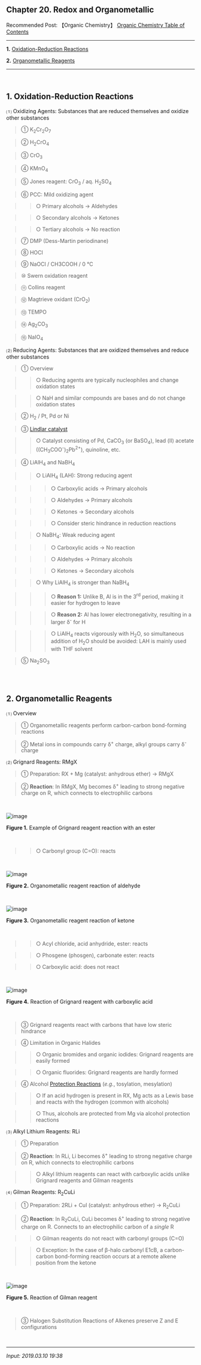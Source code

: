 ## **Chapter 20. Redox and Organometallic**

Recommended Post: 【Organic Chemistry】 [Organic Chemistry Table of Contents](https://jb243.github.io/pages/1483)

---

**1.** [Oxidation-Reduction Reactions](#1-oxidation-reduction-reactions)

**2.** [Organometallic Reagents](#2-organometallic-reagents)

---

<br>

## 1\. Oxidation-Reduction Reactions

 ⑴ Oxidizing Agents: Substances that are reduced themselves and oxidize other substances

> ① K<sub>2</sub>Cr<sub>2</sub>O<sub>7</sub>

> ② H<sub>2</sub>CrO<sub>4</sub>

> ③ CrO<sub>3</sub>

> ④ KMnO<sub>4</sub>

> ⑤ Jones reagent: CrO<sub>3</sub> / aq. H<sub>2</sub>SO<sub>4</sub>

> ⑥ PCC: Mild oxidizing agent

>> ○ Primary alcohols → Aldehydes

>> ○ Secondary alcohols → Ketones

>> ○ Tertiary alcohols → No reaction

> ⑦ DMP (Dess-Martin periodinane)

> ⑧ HOCl

> ⑨ NaOCl / CH3COOH / 0 ℃

> ⑩ Swern oxidation reagent

> ⑪ Collins reagent

> ⑫ Magtrieve oxidant (CrO<sub>2</sub>)

> ⑬ TEMPO

> ⑭ Ag<sub>2</sub>CO<sub>3</sub>

> ⑮ NaIO<sub>4</sub>

⑵ Reducing Agents: Substances that are oxidized themselves and reduce other substances

> ① Overview

>> ○ Reducing agents are typically nucleophiles and change oxidation states

>> ○ NaH and similar compounds are bases and do not change oxidation states

> ② H<sub>2</sub> / Pt, Pd or Ni

> ③ [Lindlar catalyst](https://jb243.github.io/pages/1363#:~:text=syn%20%EC%B2%A8%EA%B0%80%20%EB%B0%98%EC%9D%91%20%3A-,Lindlar,-%EC%B4%89%EB%A7%A4%20\(P%2D2)

>> ○ Catalyst consisting of Pd, CaCO<sub>3</sub> (or BaSO<sub>4</sub>), lead (Ⅱ) acetate ((CH<sub>3</sub>COO<sup>-</sup>)<sub>2</sub>Pb<sup>2+</sup>), quinoline, etc.

> ④ LiAlH<sub>4</sub> and NaBH<sub>4</sub>

>> ○ LiAlH<sub>4</sub> (LAH): Strong reducing agent

>>> ○ Carboxylic acids → Primary alcohols

>>> ○ Aldehydes → Primary alcohols

>>> ○ Ketones → Secondary alcohols

>>> ○ Consider steric hindrance in reduction reactions

>> ○ NaBH<sub>4</sub>: Weak reducing agent

>>> ○ Carboxylic acids → No reaction

>>> ○ Aldehydes → Primary alcohols

>>> ○ Ketones → Secondary alcohols

>> ○ Why LiAlH<sub>4</sub> is stronger than NaBH<sub>4</sub>

>>> ○ **Reason 1:** Unlike B, Al is in the 3<sup>rd</sup> period, making it easier for hydrogen to leave

>>> ○ **Reason 2:** Al has lower electronegativity, resulting in a larger δ<sup>-</sup> for H

>>> ○ LiAlH<sub>4</sub> reacts vigorously with H<sub>2</sub>O, so simultaneous addition of H<sub>2</sub>O should be avoided: LAH is mainly used with THF solvent

> ⑤ Na<sub>2</sub>SO<sub>3</sub>

<br>

<br>

## **2\. Organometallic Reagents**

⑴ Overview

> ① Organometallic reagents perform carbon-carbon bond-forming reactions

> ② Metal ions in compounds carry δ<sup>+</sup> charge, alkyl groups carry δ<sup>-</sup> charge

⑵ Grignard Reagents: RMgX

> ① Preparation: RX + Mg (catalyst: anhydrous ether) → RMgX

> ② **Reaction**: In RMgX, Mg becomes δ<sup>+</sup> leading to strong negative charge on R, which connects to electrophilic carbons

<br>

![image](https://github.com/JB243/jb243.github.io/assets/55747737/6dca3d73-fc03-4a37-a814-02bef3247180)

**Figure 1.** Example of Grignard reagent reaction with an ester

<br>

>> ○ Carbonyl group (C=O): reacts

<br>

![image](https://github.com/JB243/jb243.github.io/assets/55747737/86543385-97a8-4f4c-9ef5-e192deca57af)

**Figure 2.** Organometallic reagent reaction of aldehyde

<br>

![image](https://github.com/JB243/jb243.github.io/assets/55747737/a0094bc9-e852-460b-9e6c-4c788fde3a68)

**Figure 3.** Organometallic reagent reaction of ketone

<br>

>> ○ Acyl chloride, acid anhydride, ester: reacts

>> ○ Phosgene (phosgen), carbonate ester: reacts

>> ○ Carboxylic acid: does not react

<br>

![image](https://github.com/JB243/jb243.github.io/assets/55747737/86c9cb01-381f-42b4-ae7e-c66795df69a0)

**Figure 4.** Reaction of Grignard reagent with carboxylic acid 

<br>

> ③ Grignard reagents react with carbons that have low steric hindrance

> ④ Limitation in Organic Halides

>> ○ Organic bromides and organic iodides: Grignard reagents are easily formed

>> ○ Organic fluorides: Grignard reagents are hardly formed

> ④ Alcohol [Protection Reactions](https://jb243.github.io/pages/1372) (_e.g._, tosylation, mesylation)

>> ○ If an acid hydrogen is present in RX, Mg acts as a Lewis base and reacts with the hydrogen (common with alcohols)

>> ○ Thus, alcohols are protected from Mg via alcohol protection reactions

⑶ Alkyl Lithium Reagents: RLi

> ① Preparation

> ② **Reaction**: In RLi, Li becomes δ<sup>+</sup> leading to strong negative charge on R, which connects to electrophilic carbons

>> ○ Alkyl lithium reagents can react with carboxylic acids unlike Grignard reagents and Gilman reagents

⑷ Gilman Reagents: R<sub>2</sub>CuLi

> ① Preparation: 2RLi + CuI (catalyst: anhydrous ether) → R<sub>2</sub>CuLi

> ② **Reaction**: In R<sub>2</sub>CuLi, CuLi becomes δ<sup>+</sup> leading to strong negative charge on R. Connects to an electrophilic carbon of a _single_ R

>> ○ Gilman reagents do not react with carbonyl groups (C=O)

>> ○ Exception: In the case of β-halo carbonyl E1cB, a carbon-carbon bond-forming reaction occurs at a remote alkene position from the ketone

<br>

![image](https://github.com/JB243/jb243.github.io/assets/55747737/3a8ff73a-5649-4c3b-83dc-ccae96e51b19)

 **Figure 5.** Reaction of Gilman reagent 

<br>

> ③ Halogen Substitution Reactions of Alkenes preserve Z and E configurations

<br>

---

_Input: 2019.03.10 19:38_
